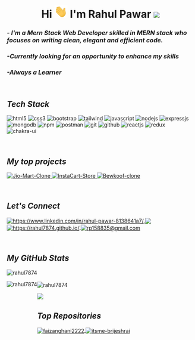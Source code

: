 <!----------------------------------- Heading Section ------------------------------------>
<h1 align="center">
    Hi
    <img src="https://raw.githubusercontent.com/ABSphreak/ABSphreak/master/gifs/Hi.gif" width="35">
    I'm Rahul Pawar
    <img src="https://camo.githubusercontent.com/d3359cb00ab0b5ed8f2e1fe3fceb4fbaf3b614340f8c0db99c17b9f50b351770/68747470733a2f2f656d6f6a69732e736c61636b6d6f6a69732e636f6d2f656d6f6a69732f696d616765732f313533313834393433302f343234362f626c6f622d73756e676c61737365732e6769663f31353331383439343330" width="35">
</h1>



<!----------------------------------- About Section ------------------------------------>

<h3>
    <i>- I'm a Mern Stack Web Developer skilled in MERN stack who focuses on writing clean, elegant and efficient code.</i>
</h3>
<h3>
    <i>-Currently looking for an opportunity to enhance my skills</i>
</h3>

<h3>
    <i>-Always a Learner</i>
</h3>
<br>



<!----------------------------------- Profile View Section ------------------------------------>





<!----------------------------------- Tech Stack Section ------------------------------------>

<h2><i>Tech Stack</i></h2>

<p>
    <img src="https://img.shields.io/badge/HTML5-E34F26?style=for-the-badge&logo=html5&logoColor=white" alt="html5" />
    <img src="https://img.shields.io/badge/CSS3-1572B6?style=for-the-badge&logo=css3&logoColor=white" alt="css3" />
    <img src="https://img.shields.io/badge/Bootstrap-563D7C?style=for-the-badge&logo=bootstrap&logoColor=white" alt="bootstrap" />
    <img src="https://img.shields.io/badge/Tailwind_CSS-38B2AC?style=for-the-badge&logo=tailwind-css&logoColor=white" alt="tailwind" />
    <img src="https://img.shields.io/badge/JavaScript-323330?style=for-the-badge&logo=javascript&logoColor=F7DF1E" alt="javascript" />
    <img src="https://img.shields.io/badge/Node.js-339933?style=for-the-badge&logo=nodedotjs&logoColor=white" alt="nodejs" />
    <img src="https://img.shields.io/badge/Express.js-000000?style=for-the-badge&logo=express&logoColor=white" alt="expressjs" />
    <img src="https://img.shields.io/badge/MongoDB-4EA94B?style=for-the-badge&logo=mongodb&logoColor=white" alt="mongodb" />
    <img src="https://img.shields.io/badge/npm-CB3837?style=for-the-badge&logo=npm&logoColor=white" alt="npm" />
    <img src="https://img.shields.io/badge/Postman-FF6C37?style=for-the-badge&logo=Postman&logoColor=white" alt="postman" />
    <img src="https://img.shields.io/badge/Git-f44d27?style=for-the-badge&logo=git&logoColor=white" alt="git" />
    <img src="https://img.shields.io/badge/GitHub-100000?style=for-the-badge&logo=github&logoColor=white" alt="github" />
    <img src="https://img.shields.io/badge/React-20232A?style=for-the-badge&logo=react&logoColor=61DAFB" alt="reactjs" />
    <img src="https://img.shields.io/badge/Redux-593D88?style=for-the-badge&logo=redux&logoColor=white" alt="redux" />
    <img src="https://img.shields.io/badge/Chakra%20UI-3bc7bd?style=for-the-badge&logo=chakraui&logoColor=white" alt="chakra-ui" />
   
</p>
<br>

<!----------------------------------- Project Section ------------------------------------>

<h2><i>My top projects</i></h2>


<p align="left">
    <a href="https://github.com/faizanghani2222/Jio-Mart-Clone-" target="blank">
        <img src="https://img.shields.io/static/v1?style=for-the-badge&message=Jio-Mart Clone&color=000000&logo=Nike&logoColor=FFFFFF&label=" alt="Jio-Mart-Clone" />
    </a>
    <a href="https://github.com/itsme-brijeshrai/InstaCart-Clone" target="blank">
        <img src="https://img.shields.io/static/v1?style=for-the-badge&message=InstaCart Clone&color=1BB91F&logo=tmux&logoColor=FFFFFF&label=" alt="InstaCart-Store" />
    </a>
    <a href="https://github.com/Rahul7874/Bewakoof.com-clone" target="blank">
        <img src="https://img.shields.io/static/v1?style=for-the-badge&message=Bewkoof Clone&color=FD3A5C&logo=hotjar&logoColor=FFFFFF&label=" alt="Bewkoof-clone" />
    </a>
</p>
<br>
<!----------------------------------- Social Media Links Section ------------------------------------>

<h2><i>Let's Connect</i></h2>


<p align="left">
    <a href="https://www.linkedin.com/in/rahul-pawar-8138641a7/">
        <img align="center" src="https://img.shields.io/badge/LinkedIn-0077B5?style=for-the-badge&logo=linkedin&logoColor=white" alt="https://www.linkedin.com/in/rahul-pawar-8138641a7/" />
    </a>
    <a href="https://twitter.com/RahulPa65623765?t=7fngqlk_A_ja0OJHc1npnA&s=08">
        <img align="center" src="https://img.shields.io/badge/Twitter-1DA1F2?style=for-the-badge&logo=twitter&logoColor=white" althttps://twitter.com/RahulPa65623765?t=7fngqlk_A_ja0OJHc1npnA&s=08" />
    </a>
    <a href="https://rahul7874.github.io/">
        <img align="center" src="https://img.shields.io/badge/Portfolio-18A303?style=for-the-badge&logo=ionic&logoColor=white" alt="https://rahul7874.github.io/" />
    </a>
    <a title="rp158835@gmail.com" href="www.gmail.com">
        <img align="center" src="https://img.shields.io/badge/Gmail-D14836?style=for-the-badge&logo=gmail&logoColor=white" alt="rp158835@gmail.com" />
    </a>
</p>
<br>



<!----------------------------------- GitHub Stats Section ------------------------------------>
  <h2><i>My GitHub Stats</i></h2>
<p align="left"> <img src="https://komarev.com/ghpvc/?username=rahul7874&label=Profile%20views&color=0e75b6&style=flat" alt="rahul7874" /> </p>
<p>
    <img align="left" src="https://github-readme-stats.vercel.app/api?username=rahul7874&show_icons=true&locale=en&theme=dark" alt="rahul7874"  height="139" />
    <img align="center" src="https://github-readme-stats.vercel.app/api/top-langs/?username=rahul7874&layout=compact&exclude_repo=Lybrate-Website-Clone-Version-2.0,Lybrate-Website-Clone,Adidas-Clone&hide=Shell&border_radius=0&theme=dark" alt="rahul7874" height="139" />
</p>
<img src="https://activity-graph.herokuapp.com/graph?username=Rahul7874&theme=xcode" height ="307"/>                                                                                                                                                 
                                                                                                                                                   
 <h2><i>Top Repositories</i></h2>


<p>
    <a href="https://github.com/faizanghani2222/Jio-Mart-Clone-">
        <img align="center" src="https://github-readme-stats.vercel.app/api/pin/?username=faizanghani2222&repo=Jio-Mart-Clone-&locale=en&border_radius=0&theme=dark" alt="faizanghani2222" />
    </a>
    <a href="https://github.com/itsme-brijeshrai/InstaCart-Clone">
        <img align="center" src="https://github-readme-stats.vercel.app/api/pin/?username=itsme-brijeshrai&repo=InstaCart-Clone&locale=en&border_radius=0&theme=dark" alt="itsme-brijeshrai" />
    </a>     
    </p>
                                                                                                                                                   
                                                                                                                                                   
